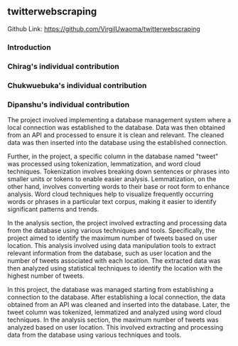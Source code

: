 ## twitterwebscraping

Github Link: https://github.com/VirgilUwaoma/twitterwebscraping

### Introduction

### Chirag's individual contribution

### Chukwuebuka's individual contribution

### Dipanshu's individual contribution

The project involved implementing a database management system where a local connection was established to the database. Data was then obtained from an API and processed to ensure it is clean and relevant. The cleaned data was then inserted into the database using the established connection.

Further, in the project, a specific column in the database named "tweet" was processed using tokenization, lemmatization, and word cloud techniques. Tokenization involves breaking down sentences or phrases into smaller units or tokens to enable easier analysis. Lemmatization, on the other hand, involves converting words to their base or root form to enhance analysis. Word cloud techniques help to visualize frequently occurring words or phrases in a particular text corpus, making it easier to identify significant patterns and trends.

In the analysis section, the project involved extracting and processing data from the database using various techniques and tools. Specifically, the project aimed to identify the maximum number of tweets based on user location. This analysis involved using data manipulation tools to extract relevant information from the database, such as user location and the number of tweets associated with each location. The extracted data was then analyzed using statistical techniques to identify the location with the highest number of tweets.

In this project, the database was managed starting from establishing a connection to the database. After establishing a local connection, the data obtained from an API was cleaned and inserted into the database. Later, the tweet column was tokenized, lemmatized and analyzed using word cloud techniques. In the analysis section, the maximum number of tweets was analyzed based on user location. This involved extracting and processing data from the database using various techniques and tools.